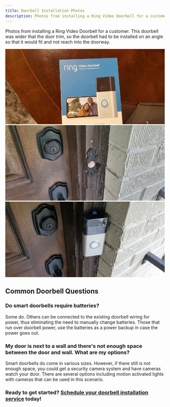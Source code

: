 ```yaml
---
title: Doorbell Installation Photos
description: Photos from installing a Ring Video Doorbell for a customer
---
```


Photos from installing a Ring Video Doorbell for a customer. This doorbell was wider that the door trim, 
so the doorbell had to be installed on an angle so that it would fit and not reach into the doorway.

<div class="row my-2">
<div class="col-sm-12 col-lg-4 p-1">
<img src="/images/doorbell_20200919/20200919_152712T.jpg" alt="Ring Video Doorbell box">
</div>
<div class="col-sm-12 col-lg-4 p-1">
<img src="/images/doorbell_20200919/20200919_153043T.jpg" alt="Original doorbell">
</div>
<div class="col-sm-12 col-lg-4 p-1">
<img src="/images/doorbell_20200919/20200919_160721T.jpg" alt="Ring Video doorbell installed">
</div>
</div>

## Common Doorbell Questions

### Do smart doorbells require batteries?

Some do. Others can be connected to the existing doorbell wiring for power, thus eliminating the need to 
manually change batteries. Those that run over doorbell power, use the batteries as a power backup in
case the power goes out.

### My door is next to a wall and there's not enough space between the door and wall. What are my options?

Smart doorbells do come in various sizes. However, if there still is not enough space, 
you could get a security camera system and have cameras watch your door.
There are several options including motion activated lights with cameras that can be used
in this scenario. 

<h3>Ready to get started? <a href="https://rhtservices.square.site/">Schedule your doorbell installation service</a> today!</h3>
